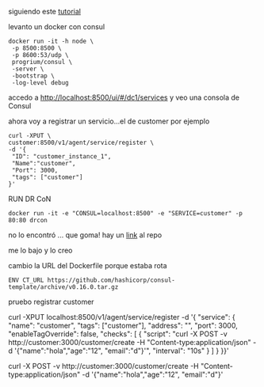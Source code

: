 siguiendo este [tutorial](https://www.airpair.com/scalable-architecture-with-docker-consul-and-nginx)


levanto un docker con consul
```
docker run -it -h node \
 -p 8500:8500 \
 -p 8600:53/udp \
 progrium/consul \
 -server \
 -bootstrap \
 -log-level debug
 ```

accedo a [http://localhost:8500/ui/#/dc1/services](http://localhost:8500/ui/#/dc1/services)
y veo una consola de Consul

ahora voy a registrar un servicio...el de customer por ejemplo

```
curl -XPUT \
customer:8500/v1/agent/service/register \
-d '{
 "ID": "customer_instance_1",
 "Name":"customer",
 "Port": 3000, 
 "tags": ["customer"]
}'
```

RUN DR CoN
```
docker run -it -e "CONSUL=localhost:8500" -e "SERVICE=customer" -p 80:80 drcon
```
no lo encontró ... que goma! hay un [link](https://github.com/grahamjenson/DR-CoN) al repo

me lo bajo y lo creo

cambio la URL del Dockerfile porque estaba rota
```
ENV CT_URL https://github.com/hashicorp/consul-template/archive/v0.16.0.tar.gz
```

pruebo registrar customer


curl -XPUT localhost:8500/v1/agent/service/register -d '{ "service": { "name": "customer", "tags": ["customer"], "address": "", "port": 3000, "enableTagOverride": false, "checks": [ { "script": "curl -X POST -v http://customer:3000/customer/create -H "Content-type:application/json" -d '{"name":"hola","age":"12", "email":"d"}'", "interval": "10s" } ] } }}'

curl -X POST -v http://customer:3000/customer/create -H "Content-type:application/json" -d '{"name":"hola","age":"12", "email":"d"}'






